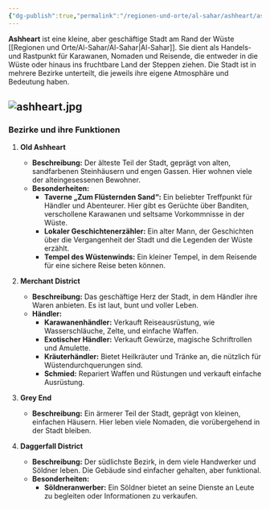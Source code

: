 ```yaml
---
{"dg-publish":true,"permalink":"/regionen-und-orte/al-sahar/ashheart/ashheart/","tags":["City"],"created":"2025-01-16T10:39:58.680+01:00","updated":"2025-02-01T10:41:01.392+01:00"}
---
```


**Ashheart** ist eine kleine, aber geschäftige Stadt am Rand der Wüste [[Regionen und Orte/Al-Sahar/Al-Sahar\|Al-Sahar]]. Sie dient als Handels- und Rastpunkt für Karawanen, Nomaden und Reisende, die entweder in die Wüste oder hinaus ins fruchtbare Land der Steppen ziehen. Die Stadt ist in mehrere Bezirke unterteilt, die jeweils ihre eigene Atmosphäre und Bedeutung haben.

![ashheart.jpg](/img/user/PNG's/ashheart.jpg)
---

### **Bezirke und ihre Funktionen**

1. **Old Ashheart**
    
    - **Beschreibung:** Der älteste Teil der Stadt, geprägt von alten, sandfarbenen Steinhäusern und engen Gassen. Hier wohnen viele der alteingesessenen Bewohner.
    - **Besonderheiten:**
        - **Taverne „Zum Flüsternden Sand“:** Ein beliebter Treffpunkt für Händler und Abenteurer. Hier gibt es Gerüchte über Banditen, verschollene Karawanen und seltsame Vorkommnisse in der Wüste.
        - **Lokaler Geschichtenerzähler:** Ein alter Mann, der Geschichten über die Vergangenheit der Stadt und die Legenden der Wüste erzählt. 
        - **Tempel des Wüstenwinds:** Ein kleiner Tempel, in dem Reisende für eine sichere Reise beten können.
2. **Merchant District**
    
    - **Beschreibung:** Das geschäftige Herz der Stadt, in dem Händler ihre Waren anbieten. Es ist laut, bunt und voller Leben.
    - **Händler:**
        - **Karawanenhändler:** Verkauft Reiseausrüstung, wie Wasserschläuche, Zelte, und einfache Waffen.
        - **Exotischer Händler:** Verkauft Gewürze, magische Schriftrollen und Amulette.
        - **Kräuterhändler:** Bietet Heilkräuter und Tränke an, die nützlich für Wüstendurchquerungen sind.
        - **Schmied:** Repariert Waffen und Rüstungen und verkauft einfache Ausrüstung.

3. **Grey End**
    
    - **Beschreibung:** Ein ärmerer Teil der Stadt, geprägt von kleinen, einfachen Häusern. Hier leben viele Nomaden, die vorübergehend in der Stadt bleiben.

4. **Daggerfall District**
    
    - **Beschreibung:** Der südlichste Bezirk, in dem viele Handwerker und Söldner leben. Die Gebäude sind einfacher gehalten, aber funktional.
    - **Besonderheiten:**
        - **Söldneranwerber:** Ein Söldner bietet an seine Dienste an Leute zu begleiten oder Informationen zu verkaufen.

